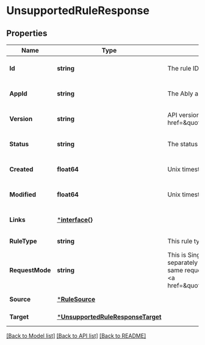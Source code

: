 # UnsupportedRuleResponse

## Properties
Name | Type | Description | Notes
------------ | ------------- | ------------- | -------------
**Id** | **string** | The rule ID. | [optional] [default to null]
**AppId** | **string** | The Ably application ID. | [optional] [default to null]
**Version** | **string** | API version. Events and the format of their payloads are versioned. Please see the &lt;a href&#x3D;\&quot;https://ably.com/documentation/general/events\&quot;&gt;Events documentation&lt;/a&gt;. | [optional] [default to null]
**Status** | **string** | The status of the rule. Rules can be enabled or disabled. | [optional] [default to null]
**Created** | **float64** | Unix timestamp representing the date and time of creation of the rule. | [optional] [default to null]
**Modified** | **float64** | Unix timestamp representing the date and time of last modification of the rule. | [optional] [default to null]
**Links** | [***interface{}**](interface{}.md) |  | [optional] [default to null]
**RuleType** | **string** | This rule type is currently unsupported. | [default to null]
**RequestMode** | **string** | This is Single Request mode or Batch Request mode. Single Request mode sends each event separately to the endpoint specified by the rule. Batch Request mode rolls up multiple events into the same request. You can read more about the difference between single and batched events in the Ably &lt;a href&#x3D;\&quot;https://ably.com/documentation/general/events#batching\&quot;&gt;documentation&lt;/a&gt;. | [default to null]
**Source** | [***RuleSource**](rule_source.md) |  | [default to null]
**Target** | [***UnsupportedRuleResponseTarget**](unsupported_rule_response_target.md) |  | [default to null]

[[Back to Model list]](../README.md#documentation-for-models) [[Back to API list]](../README.md#documentation-for-api-endpoints) [[Back to README]](../README.md)

